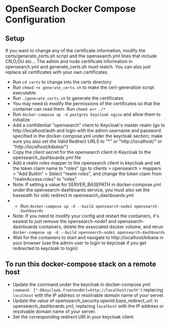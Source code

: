 # OpenSearch Docker Compose Configuration

## Setup

If you want to change any of the certificate information, modify the certs/generate_certs.sh script and the opensearch.yml lines that include CN,O,OU etc...  The admin and node certificate information in opensearch.yml and generate_certs.sh must match.
You can also just replace all certificates with your own certificates.
* Run `cd certs` to change into the certs directory
* Run `chmod +x generate_certs.sh` to make the cert-generation script executable
* Run `./generate_certs.sh` to generate the certificates
* You may need to modify the permissions of the certificates so that the container can read them.  Run `chmod a+r ./*`
* Run `docker-compose up -d postgres keycloak nginx` and allow them to initialize
* Add a confidential "opensearch" client to Keycloak's master realm (go to http://localhost/auth and login with the admin username and password specified in the docker-compose.yml under the keycloak section; make sure you also set the Valid Redirect URLS to "\*" or "http://localhost/*" or "http://localhost/kibana/*")
* Copy the client secret for the opensearch client in Keycloak to the opensearch_dashboards.yml file
* Add a realm roles mapper to the opensearch client in keycloak and set the token claim name to "roles" (go to clients > opensearch > mappers > "Add Builtin" > Select "realm roles", and change the token claim from "realmAccess.roles" to "roles"
* Note: If setting a value for SERVER_BASEPATH in docker-compose.yml under the opensearch-dashboards service, you must also set the basepath for oidc redirect in opensearch_dashboards.yml
* * Run `docker-compose up -d --build opensearch-node1 opensearch-dashboards`
* Note: If you need to modify your config and restart the containers, it's easiest to just remove the opensearch-node1 and opensearch-dashboards containers, delete the associated docker volume, and rerun `docker-compose up -d --build opensearch-node1 opensearch-dashboards`
* Wait for the containers to start and navigate to http://localhost/kibana in your browser (use the admin user to login to keycloak if you get redirected to keycloak to login)

## To run this docker-compose stack on a remote host
* Update the command under the keycloak in docker-compose.yml: `command: ["-Dkeycloak.frontendUrl=http://localhost/auth"]` replacing `localhost` with the IP address or resolvable domain name of your server.
* Update the value of opensearch_security.openid.base_redirect_url: in opensearch_dashboards.yml, replacing `localhost` with the IP address or resolvable domain name of your server.
* Set the corresponding redirect URI in your keycloak client
